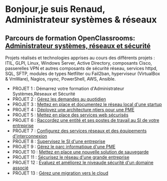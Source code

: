 # Bonjour,je suis Renaud, Administrateur systèmes & réseaux  

## Parcours de formation OpenClassrooms: [Administrateur systèmes, réseaux et sécurité](https://openclassrooms.com/fr/paths/734-administrateur-systemes-reseaux-et-securite)

Projets réalisés et technologies apprises au cours des différents projets : ITIL, GLPI, Linux, Windows Server, Active Directory, composants Cisco, passerelles VPN et autres composants de sécurité réseau, services httpd, SQL, SFTP, modules de types Netfilter ou Fail2ban, hyperviseur (VirtualBox & VmWare), Nagios, rsync,  PowerShell, AWS, Ansible.

- PROJET 1 : Démarrez votre formation d'Administrateur Systèmes,Réseaux et Sécurité
- PROJET 2 : [Gérez les demandes au quotidien](./OC_AdminSystèmesRéseauxSécurité/P02/README.md)
- PROJET 3 : [Mettez en place et documentez le réseau local d'une startup](./OC_AdminSystèmesRéseauxSécurité/P03/README.md)
- PROJET 4 : [Déployez une architecture ntiers pour une PME](./OC_AdminSystèmesRéseauxSécurité/P04/README.md)
- PROJET 5 : [Mettez en place des services web sécurisés](./OC_AdminSystèmesRéseauxSécurité/P05/README.md)
- PROJET 6 : [Raccordez une entité et ses postes de travail au SI de votre entreprise](./OC_AdminSystèmesRéseauxSécurité/P06/README.md)
- PROJET 7 : [Configurez des services réseaux et des équipements d'interconnexion](./OC_AdminSystèmesRéseauxSécurité/P07/README.md)
- PROJET 8 : [Supervisez le SI d'une entreprise](./OC_AdminSystèmesRéseauxSécurité/P08/README.md)
- PROJET 9 : [Gérez le parc informatique d'une PME](./OC_AdminSystèmesRéseauxSécurité/P09/README.md)
- PROJET 10 : [Mettez en place une nouvelle solution de sauvegarde](./OC_AdminSystèmesRéseauxSécurité/P10/README.md)
- PROJET 11 : [Sécurisez le réseau d'une grande entreprise](./OC_AdminSystèmesRéseauxSécurité/P11/README.md)
- PROJET 12 : [Évaluez et améliorez le niveaude sécurité d'un domaine associé](./OC_AdminSystèmesRéseauxSécurité/P12/README.md)
- PROJET 13 : [Gérez une migration vers le cloud](./OC_AdminSystèmesRéseauxSécurité/P13/README.md)
